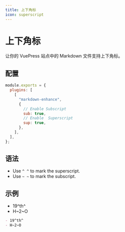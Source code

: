 ```yaml
---
title: 上下角标
icon: superscript
---
```


# 上下角标

让你的 VuePress 站点中的 Markdown 文件支持上下角标。

<!-- more -->

## 配置

```js {7,9}
module.exports = {
  plugins: [
    [
      "markdown-enhance",
      {
        // Enable Subscript
        sub: true,
        // Enable  Superscript
        sup: true,
      },
    ],
  ],
};
```

## 语法

- Use `^ ^` to mark the superscript.
- Use `~ ~` to mark the subscript.

## 示例

- 19^th^
- H~2~O

```md
- 19^th^
- H~2~O
```
